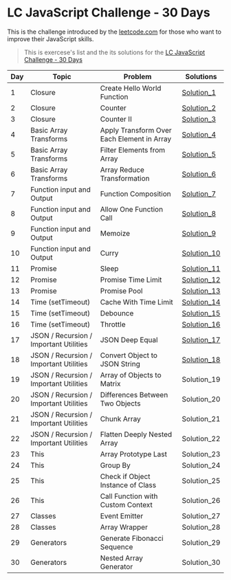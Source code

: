 # LC JavaScript Challenge - 30 Days

This is the challenge introduced by the [leetcode.com](https://leetcode.com/discuss/study-guide/3458761/Open-to-Registration!-30-Days-of-LC-JavaScript-Challenge) for those who want to improve their JavaScript skills.

> This is exercese's list and the its solutions for the [LC JavaScript Challenge - 30 Days]()

| Day | Topic                                  | Problem                                    | Solutions                                                  |
| --- | -------------------------------------- | ------------------------------------------ | ---------------------------------------------------------- |
| 1   | Closure                                | Create Hello World Function                | [Solution_1](solutions/Exercise_1/hello_world.js)          |
| 2   | Closure                                | Counter                                    | [Solution_2](solutions/Exercise_2/counter.js)              |
| 3   | Closure                                | Counter II                                 | [Solution_3](solutions/Exercise_3/counter_2.js)            |
| 4   | Basic Array Transforms                 | Apply Transform Over Each Element in Array | [Solution_4](solutions/Exercise_4/array_transform.js)      |
| 5   | Basic Array Transforms                 | Filter Elements from Array                 | [Solution_5](solutions/Exercise_5/filter_elements.js)      |
| 6   | Basic Array Transforms                 | Array Reduce Transformation                | [Solution_6](solutions/Exercise_6/arr_reduce_transform.js) |
| 7   | Function input and Output              | Function Composition                       | [Solution_7](solutions/Exercise_7/function_composition.js) |
| 8   | Function input and Output              | Allow One Function Call                    | [Solution_8](solutions/Exercise_8/function_call.js)        |
| 9   | Function input and Output              | Memoize                                    | [Solution_9](solutions/Exercise_9/memoize.js)              |
| 10  | Function input and Output              | Curry                                      | [Solution_10](solutions/Exercise_10/curry.js)              |
| 11  | Promise                                | Sleep                                      | [Solution_11](solutions/Exercise_11/sleep.js)              |
| 12  | Promise                                | Promise Time Limit                         | [Solution_12](solutions/Exercise_12/promise_time_limit.js) |
| 13  | Promise                                | Promise Pool                               | [Solution_13](solutions/Exercise_13/promise_pool.js)       |
| 14  | Time (setTimeout)                      | Cache With Time Limit                      | [Solution_14](solutions/Exercise_14/cache_time_limit.js)   |
| 15  | Time (setTimeout)                      | Debounce                                   | [Solution_15](solutions/Exercise_15/debounce.js)           |
| 16  | Time (setTimeout)                      | Throttle                                   | [Solution_16](solutions/Exercise_16/throttle.js)           |
| 17  | JSON / Recursion / Important Utilities | JSON Deep Equal                            | [Solution_17](solutions/Exercise_17/deep_equal.js)         |
| 18  | JSON / Recursion / Important Utilities | Convert Object to JSON String              | [Solution_18](solutions/Exercise_18/convert_object.js)     |
| 19  | JSON / Recursion / Important Utilities | Array of Objects to Matrix                 | Solution_19                                                |
| 20  | JSON / Recursion / Important Utilities | Differences Between Two Objects            | Solution_20                                                |
| 21  | JSON / Recursion / Important Utilities | Chunk Array                                | Solution_21                                                |
| 22  | JSON / Recursion / Important Utilities | Flatten Deeply Nested Array                | Solution_22                                                |
| 23  | This                                   | Array Prototype Last                       | Solution_23                                                |
| 24  | This                                   | Group By                                   | Solution_24                                                |
| 25  | This                                   | Check if Object Instance of Class          | Solution_25                                                |
| 26  | This                                   | Call Function with Custom Context          | Solution_26                                                |
| 27  | Classes                                | Event Emitter                              | Solution_27                                                |
| 28  | Classes                                | Array Wrapper                              | Solution_28                                                |
| 29  | Generators                             | Generate Fibonacci Sequence                | Solution_29                                                |
| 30  | Generators                             | Nested Array Generator                     | Solution_30                                                |
